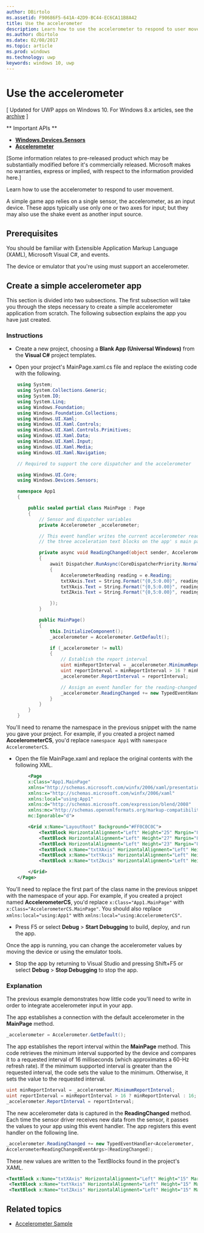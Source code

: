 ---author: DBirtoloms.assetid: F90686F5-641A-42D9-BC44-EC6CA11B8A42title: Use the accelerometerdescription: Learn how to use the accelerometer to respond to user movement.ms.author: dbirtoloms.date: 02/08/2017ms.topic: articlems.prod: windowsms.technology: uwpkeywords: windows 10, uwp---# Use the accelerometer\[ Updated for UWP apps on Windows 10. For Windows 8.x articles, see the [archive](http://go.microsoft.com/fwlink/p/?linkid=619132) \]** Important APIs **-   [**Windows.Devices.Sensors**](https://msdn.microsoft.com/library/windows/apps/BR206408)-   [**Accelerometer**](https://msdn.microsoft.com/library/windows/apps/BR225687)\[Some information relates to pre-released product which may be substantially modified before it's commercially released. Microsoft makes no warranties, express or implied, with respect to the information provided here.\]Learn how to use the accelerometer to respond to user movement.A simple game app relies on a single sensor, the accelerometer, as an input device. These apps typically use only one or two axes for input; but they may also use the shake event as another input source.## PrerequisitesYou should be familiar with Extensible Application Markup Language (XAML), Microsoft Visual C#, and events.The device or emulator that you're using must support an accelerometer.## Create a simple accelerometer appThis section is divided into two subsections. The first subsection will take you through the steps necessary to create a simple accelerometer application from scratch. The following subsection explains the app you have just created.### Instructions-   Create a new project, choosing a **Blank App (Universal Windows)** from the **Visual C#** project templates.-   Open your project's MainPage.xaml.cs file and replace the existing code with the following.```csharp    using System;    using System.Collections.Generic;    using System.IO;    using System.Linq;    using Windows.Foundation;    using Windows.Foundation.Collections;    using Windows.UI.Xaml;    using Windows.UI.Xaml.Controls;    using Windows.UI.Xaml.Controls.Primitives;    using Windows.UI.Xaml.Data;    using Windows.UI.Xaml.Input;    using Windows.UI.Xaml.Media;    using Windows.UI.Xaml.Navigation;    // Required to support the core dispatcher and the accelerometer    using Windows.UI.Core;    using Windows.Devices.Sensors;    namespace App1    {        public sealed partial class MainPage : Page        {            // Sensor and dispatcher variables            private Accelerometer _accelerometer;            // This event handler writes the current accelerometer reading to             // the three acceleration text blocks on the app' s main page.            private async void ReadingChanged(object sender, AccelerometerReadingChangedEventArgs e)            {                await Dispatcher.RunAsync(CoreDispatcherPriority.Normal, () =>                {                    AccelerometerReading reading = e.Reading;                    txtXAxis.Text = String.Format("{0,5:0.00}", reading.AccelerationX);                    txtYAxis.Text = String.Format("{0,5:0.00}", reading.AccelerationY);                    txtZAxis.Text = String.Format("{0,5:0.00}", reading.AccelerationZ);                });            }            public MainPage()            {                this.InitializeComponent();                _accelerometer = Accelerometer.GetDefault();                if (_accelerometer != null)                {                    // Establish the report interval                    uint minReportInterval = _accelerometer.MinimumReportInterval;                    uint reportInterval = minReportInterval > 16 ? minReportInterval : 16;                    _accelerometer.ReportInterval = reportInterval;                    // Assign an event handler for the reading-changed event                    _accelerometer.ReadingChanged += new TypedEventHandler<Accelerometer, AccelerometerReadingChangedEventArgs>(ReadingChanged);                }            }        }    }```You'll need to rename the namespace in the previous snippet with the name you gave your project. For example, if you created a project named **AccelerometerCS**, you'd replace `namespace App1` with `namespace AccelerometerCS`.-   Open the file MainPage.xaml and replace the original contents with the following XML.```xml        <Page        x:Class="App1.MainPage"        xmlns="http://schemas.microsoft.com/winfx/2006/xaml/presentation"        xmlns:x="http://schemas.microsoft.com/winfx/2006/xaml"        xmlns:local="using:App1"        xmlns:d="http://schemas.microsoft.com/expression/blend/2008"        xmlns:mc="http://schemas.openxmlformats.org/markup-compatibility/2006"        mc:Ignorable="d">        <Grid x:Name="LayoutRoot" Background="#FF0C0C0C">            <TextBlock HorizontalAlignment="Left" Height="25" Margin="8,20,0,0" TextWrapping="Wrap" Text="X-axis:" VerticalAlignment="Top" Width="62" Foreground="#FFEDE6E6"/>            <TextBlock HorizontalAlignment="Left" Height="27" Margin="8,49,0,0" TextWrapping="Wrap" Text="Y-axis:" VerticalAlignment="Top" Width="62" Foreground="#FFF5F2F2"/>            <TextBlock HorizontalAlignment="Left" Height="23" Margin="8,80,0,0" TextWrapping="Wrap" Text="Z-axis:" VerticalAlignment="Top" Width="62" Foreground="#FFF6F0F0"/>            <TextBlock x:Name="txtXAxis" HorizontalAlignment="Left" Height="15" Margin="70,16,0,0" TextWrapping="Wrap" Text="TextBlock" VerticalAlignment="Top" Width="61" Foreground="#FFF2F2F2"/>            <TextBlock x:Name="txtYAxis" HorizontalAlignment="Left" Height="15" Margin="70,49,0,0" TextWrapping="Wrap" Text="TextBlock" VerticalAlignment="Top" Width="53" Foreground="#FFF2EEEE"/>            <TextBlock x:Name="txtZAxis" HorizontalAlignment="Left" Height="15" Margin="70,80,0,0" TextWrapping="Wrap" Text="TextBlock" VerticalAlignment="Top" Width="53" Foreground="#FFFFF8F8"/>        </Grid>    </Page>```You'll need to replace the first part of the class name in the previous snippet with the namespace of your app. For example, if you created a project named **AccelerometerCS**, you'd replace `x:Class="App1.MainPage"` with `x:Class="AccelerometerCS.MainPage"`. You should also replace `xmlns:local="using:App1"` with `xmlns:local="using:AccelerometerCS"`.-   Press F5 or select **Debug** &gt; **Start Debugging** to build, deploy, and run the app.Once the app is running, you can change the accelerometer values by moving the device or using the emulator tools.-   Stop the app by returning to Visual Studio and pressing Shift+F5 or select **Debug** &gt; **Stop Debugging** to stop the app.### ExplanationThe previous example demonstrates how little code you'll need to write in order to integrate accelerometer input in your app.The app establishes a connection with the default accelerometer in the **MainPage** method.```csharp_accelerometer = Accelerometer.GetDefault();```The app establishes the report interval within the **MainPage** method. This code retrieves the minimum interval supported by the device and compares it to a requested interval of 16 milliseconds (which approximates a 60-Hz refresh rate). If the minimum supported interval is greater than the requested interval, the code sets the value to the minimum. Otherwise, it sets the value to the requested interval.```csharpuint minReportInterval = _accelerometer.MinimumReportInterval;uint reportInterval = minReportInterval > 16 ? minReportInterval : 16;_accelerometer.ReportInterval = reportInterval;```The new accelerometer data is captured in the **ReadingChanged** method. Each time the sensor driver receives new data from the sensor, it passes the values to your app using this event handler. The app registers this event handler on the following line.```csharp_accelerometer.ReadingChanged += new TypedEventHandler<Accelerometer, AccelerometerReadingChangedEventArgs>(ReadingChanged);```These new values are written to the TextBlocks found in the project's XAML.```xml<TextBlock x:Name="txtXAxis" HorizontalAlignment="Left" Height="15" Margin="70,16,0,0" TextWrapping="Wrap" Text="TextBlock" VerticalAlignment="Top" Width="61" Foreground="#FFF2F2F2"/> <TextBlock x:Name="txtYAxis" HorizontalAlignment="Left" Height="15" Margin="70,49,0,0" TextWrapping="Wrap" Text="TextBlock" VerticalAlignment="Top" Width="53" Foreground="#FFF2EEEE"/> <TextBlock x:Name="txtZAxis" HorizontalAlignment="Left" Height="15" Margin="70,80,0,0" TextWrapping="Wrap" Text="TextBlock" VerticalAlignment="Top" Width="53" Foreground="#FFFFF8F8"/>```## Related topics* [Accelerometer Sample](http://go.microsoft.com/fwlink/p/?linkid=241377)